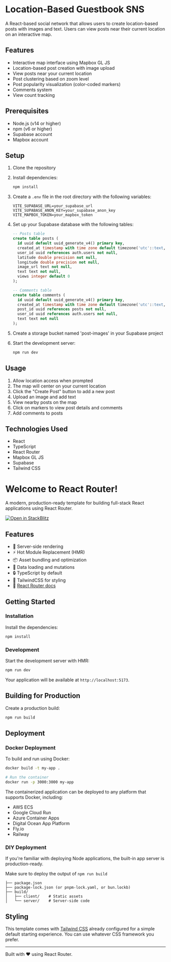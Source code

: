 # Location-Based Guestbook SNS

A React-based social network that allows users to create location-based posts with images and text. Users can view posts near their current location on an interactive map.

## Features

- Interactive map interface using Mapbox GL JS
- Location-based post creation with image upload
- View posts near your current location
- Post clustering based on zoom level
- Post popularity visualization (color-coded markers)
- Comments system
- View count tracking

## Prerequisites

- Node.js (v14 or higher)
- npm (v6 or higher)
- Supabase account
- Mapbox account

## Setup

1. Clone the repository
2. Install dependencies:
   ```bash
   npm install
   ```

3. Create a `.env` file in the root directory with the following variables:
   ```
   VITE_SUPABASE_URL=your_supabase_url
   VITE_SUPABASE_ANON_KEY=your_supabase_anon_key
   VITE_MAPBOX_TOKEN=your_mapbox_token
   ```

4. Set up your Supabase database with the following tables:

   ```sql
   -- Posts table
   create table posts (
     id uuid default uuid_generate_v4() primary key,
     created_at timestamp with time zone default timezone('utc'::text, now()) not null,
     user_id uuid references auth.users not null,
     latitude double precision not null,
     longitude double precision not null,
     image_url text not null,
     text text not null,
     views integer default 0
   );

   -- Comments table
   create table comments (
     id uuid default uuid_generate_v4() primary key,
     created_at timestamp with time zone default timezone('utc'::text, now()) not null,
     post_id uuid references posts not null,
     user_id uuid references auth.users not null,
     text text not null
   );
   ```

5. Create a storage bucket named 'post-images' in your Supabase project

6. Start the development server:
   ```bash
   npm run dev
   ```

## Usage

1. Allow location access when prompted
2. The map will center on your current location
3. Click the "Create Post" button to add a new post
4. Upload an image and add text
5. View nearby posts on the map
6. Click on markers to view post details and comments
7. Add comments to posts

## Technologies Used

- React
- TypeScript
- React Router
- Mapbox GL JS
- Supabase
- Tailwind CSS

# Welcome to React Router!

A modern, production-ready template for building full-stack React applications using React Router.

[![Open in StackBlitz](https://developer.stackblitz.com/img/open_in_stackblitz.svg)](https://stackblitz.com/github/remix-run/react-router-templates/tree/main/default)

## Features

- 🚀 Server-side rendering
- ⚡️ Hot Module Replacement (HMR)
- 📦 Asset bundling and optimization
- 🔄 Data loading and mutations
- 🔒 TypeScript by default
- 🎉 TailwindCSS for styling
- 📖 [React Router docs](https://reactrouter.com/)

## Getting Started

### Installation

Install the dependencies:

```bash
npm install
```

### Development

Start the development server with HMR:

```bash
npm run dev
```

Your application will be available at `http://localhost:5173`.

## Building for Production

Create a production build:

```bash
npm run build
```

## Deployment

### Docker Deployment

To build and run using Docker:

```bash
docker build -t my-app .

# Run the container
docker run -p 3000:3000 my-app
```

The containerized application can be deployed to any platform that supports Docker, including:

- AWS ECS
- Google Cloud Run
- Azure Container Apps
- Digital Ocean App Platform
- Fly.io
- Railway

### DIY Deployment

If you're familiar with deploying Node applications, the built-in app server is production-ready.

Make sure to deploy the output of `npm run build`

```
├── package.json
├── package-lock.json (or pnpm-lock.yaml, or bun.lockb)
├── build/
│   ├── client/    # Static assets
│   └── server/    # Server-side code
```

## Styling

This template comes with [Tailwind CSS](https://tailwindcss.com/) already configured for a simple default starting experience. You can use whatever CSS framework you prefer.

---

Built with ❤️ using React Router.
